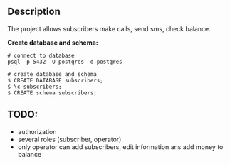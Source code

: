 ## Description
The project allows subscribers make calls, send sms, check balance.

**Create database and schema:**
```
# connect to database
psql -p 5432 -U postgres -d postgres

# create database and schema
$ CREATE DATABASE subscribers;
$ \c subscribers;
$ CREATE schema subscribers;
```

## TODO:
- authorization 
- several roles (subscriber, operator)
- only operator can add subscribers, edit information ans add money to balance
 
